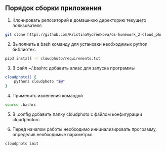 ## Порядок сборки приложения

1. Клонировать репозиторий в домашнюю директорию текущего пользователя

```bash
git clone https://github.com/KristinaVydrenkova/os-homework_2-cloud_photo.git
```

2. Выполнить в bash команду для установки необходимых python библиотек. 

```bash
pip3 install -r cloudphoto/requirements.txt 
``` 

3. В файл ~/.bashrc добавить алиас для запуска программы 

```bash
cloudphoto() {
    python3 cloudphoto "$@"
}
``` 

4. Применить изменения командой
```bash
source .bashrc
``` 

5. В .config добавить папку cloudphoto с файлом конфигурации cloudphotorc 

6. Перед началом работы необходимо инициализировать программу, определив необходимые параметры:
   
```bash
cloudphoto init
```  
